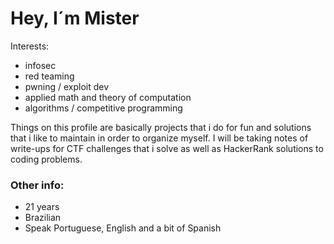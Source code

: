 
  # Hey, I´m Mister

  Interests:
  - infosec
  - red teaming
  - pwning / exploit dev
  - applied math and theory of computation
  - algorithms / competitive programming
    
  Things on this profile are basically projects that i do for fun and solutions
  that i like to maintain in order to organize myself. I will be taking notes of write-ups for CTF challenges that
  i solve as well as HackerRank solutions to coding problems.
  <br>

  ### Other info:
  - 21 years
  - Brazilian
  - Speak Portuguese, English and a bit of Spanish
  

  

